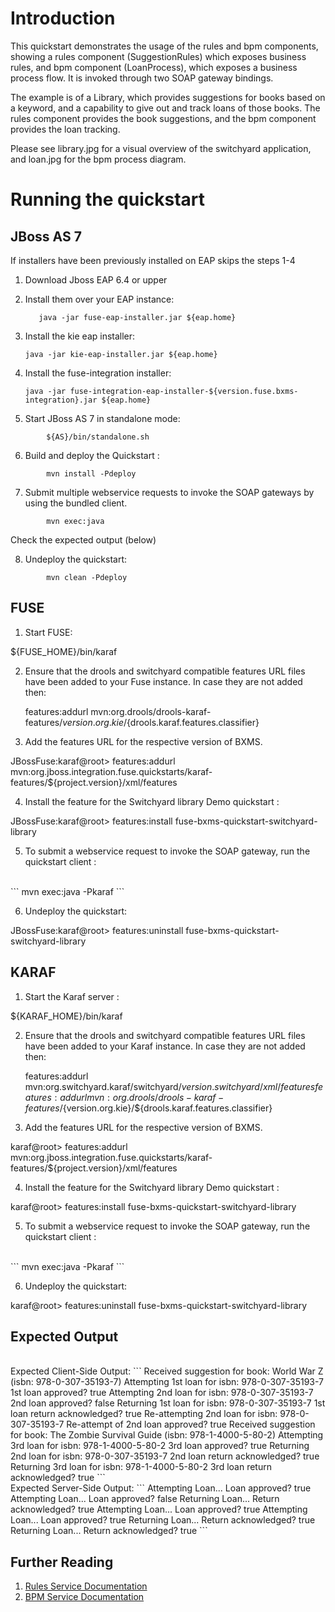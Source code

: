 Introduction
============
This quickstart demonstrates the usage of the rules and bpm components,
showing a rules component (SuggestionRules) which exposes business rules,
and bpm component (LoanProcess), which exposes a business process flow.
It is invoked through two SOAP gateway bindings.

The example is of a Library, which provides suggestions for books based on
a keyword, and a capability to give out and track loans of those books. The
rules component provides the book suggestions, and the bpm component provides
the loan tracking.

Please see library.jpg for a visual overview of the switchyard application,
and loan.jpg for the bpm process diagram.


Running the quickstart
======================

JBoss AS 7
----------
If installers have been previously installed on EAP skips the steps 1-4

1.  Download Jboss EAP 6.4 or upper


2.  Install them over your EAP instance:

           java -jar fuse-eap-installer.jar ${eap.home}

3.  Install the kie eap installer:

        java -jar kie-eap-installer.jar ${eap.home}

4.  Install the fuse-integration installer:

        java -jar fuse-integration-eap-installer-${version.fuse.bxms-integration}.jar ${eap.home}

5. Start JBoss AS 7 in standalone mode:
```
        ${AS}/bin/standalone.sh
```

6. Build and deploy the Quickstart : 
```
        mvn install -Pdeploy
```

7. Submit multiple webservice requests to invoke the SOAP gateways by using the bundled client.
```
        mvn exec:java
```
  Check the expected output (below)


8. Undeploy the quickstart:
```
        mvn clean -Pdeploy
```


FUSE
----------
1. Start FUSE:

${FUSE_HOME}/bin/karaf


2. Ensure that the drools and switchyard compatible features URL files have been added to your Fuse instance. 
   In case they are not added then:

    features:addurl mvn:org.drools/drools-karaf-features/${version.org.kie}/${drools.karaf.features.classifier}


3. Add the features URL for the respective version of BXMS.

JBossFuse:karaf@root> features:addurl mvn:org.jboss.integration.fuse.quickstarts/karaf-features/${project.version}/xml/features


4. Install the feature for the Switchyard library Demo quickstart :

JBossFuse:karaf@root> features:install fuse-bxms-quickstart-switchyard-library

5. To submit a webservice request to invoke the SOAP gateway, run the quickstart client :
<br/>
```
mvn exec:java -Pkaraf
```
<br/>

6. Undeploy the quickstart:

JBossFuse:karaf@root> features:uninstall fuse-bxms-quickstart-switchyard-library




KARAF
----------
1. Start the Karaf server :

${KARAF_HOME}/bin/karaf


2. Ensure that the drools and switchyard compatible features URL files have been added to your Karaf instance. 
   In case they are not added then:

    features:addurl mvn:org.switchyard.karaf/switchyard/${version.switchyard}/xml/features
    features:addurl mvn:org.drools/drools-karaf-features/${version.org.kie}/${drools.karaf.features.classifier}


3. Add the features URL for the respective version of BXMS.

karaf@root> features:addurl mvn:org.jboss.integration.fuse.quickstarts/karaf-features/${project.version}/xml/features


4. Install the feature for the Switchyard library Demo quickstart :

karaf@root> features:install fuse-bxms-quickstart-switchyard-library

5. To submit a webservice request to invoke the SOAP gateway, run the quickstart client :
<br/>
```
mvn exec:java -Pkaraf
```
<br/>

6. Undeploy the quickstart:

karaf@root> features:uninstall fuse-bxms-quickstart-switchyard-library




Expected Output
-----------------

<br/>
Expected Client-Side Output:
```
Received suggestion for book: World War Z (isbn: 978-0-307-35193-7)
Attempting 1st loan for isbn: 978-0-307-35193-7
1st loan approved? true
Attempting 2nd loan for isbn: 978-0-307-35193-7
2nd loan approved? false
Returning 1st loan for isbn: 978-0-307-35193-7
1st loan return acknowledged? true
Re-attempting 2nd loan for isbn: 978-0-307-35193-7
Re-attempt of 2nd loan approved? true
Received suggestion for book: The Zombie Survival Guide (isbn: 978-1-4000-5-80-2)
Attempting 3rd loan for isbn: 978-1-4000-5-80-2
3rd loan approved? true
Returning 2nd loan for isbn: 978-0-307-35193-7
2nd loan return acknowledged? true
Returning 3rd loan for isbn: 978-1-4000-5-80-2
3rd loan return acknowledged? true
```

<br/>
Expected Server-Side Output:
```
Attempting Loan...
Loan approved? true
Attempting Loan...
Loan approved? false
Returning Loan...
Return acknowledged? true
Attempting Loan...
Loan approved? true
Attempting Loan...
Loan approved? true
Returning Loan...
Return acknowledged? true
Returning Loan...
Return acknowledged? true
```

## Further Reading

1. [Rules Service Documentation](https://docs.jboss.org/author/display/SWITCHYARD/Rules)
2. [BPM Service Documentation](https://docs.jboss.org/author/display/SWITCHYARD/BPM)

